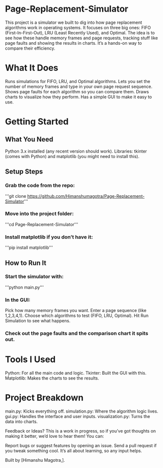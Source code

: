 # Page-Replacement-Simulator
This project is a simulator we built to dig into how page replacement algorithms work in operating systems. It focuses on three big ones: FIFO (First-In-First-Out), LRU (Least Recently Used), and Optimal. The idea is to see how these handle memory frames and page requests, tracking stuff like page faults and showing the results in charts. It’s a hands-on way to compare their efficiency.
 # What It Does
 Runs simulations for FIFO, LRU, and Optimal algorithms.
 Lets you set the number of memory frames and type in your own page request sequence.
 Shows page faults for each algorithm so you can compare them.
 Draws charts to visualize how they perform.
 Has a simple GUI to make it easy to use.
 # Getting Started
 ## What You Need
 Python 3.x installed (any recent version should work).
 Libraries: tkinter (comes with Python) and matplotlib (you might need to install this).
 ## Setup Steps
 ###  Grab the code from the repo:
 '''git clone https://github.com/Himanshumagotra/Page-Replacement-Simulator'''
 ### Move into the project folder:
 '''cd Page-Replacement-Simulator'''
 ### Install matplotlib if you don’t have it:
 '''pip install matplotlib'''
 ## How to Run It
 ### Start the simulator with:
 '''python main.py'''
 ### In the GUI:
 Pick how many memory frames you want.
 Enter a page sequence (like 1,2,3,4,1).
 Choose which algorithms to test (FIFO, LRU, Optimal).
 Hit Run Simulation to see what happens.
 ### Check out the page faults and the comparison chart it spits out.
 # Tools I Used
 Python: For all the main code and logic.
 Tkinter: Built the GUI with this.
 Matplotlib: Makes the charts to see the results.
 # Project Breakdown
 main.py: Kicks everything off.
 simulation.py: Where the algorithm logic lives.
 gui.py: Handles the interface and user inputs.
 visualization.py: Turns the data into charts.
 
 Feedback or Ideas?
 This is a work in progress, so if you’ve got thoughts on making it better, we’d love to hear them! You can:
 
 Report bugs or suggest features by opening an issue.
 Send a pull request if you tweak something cool.
 It’s all about learning, so any input helps.
 
 Built by [Himanshu Magotra,].
